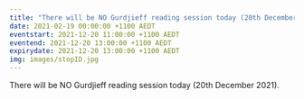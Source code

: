 ```yaml
---
title: "There will be NO Gurdjieff reading session today (20th December 2021)"
date: 2021-02-19 00:00:00 +1100 AEDT
eventstart: 2021-12-20 11:00:00 +1100 AEDT
eventend: 2021-12-20 13:00:00 +1100 AEDT
expirydate: 2021-12-20 13:00:00 +1100 AEDT
img: images/stopID.jpg
---
```


There will be NO Gurdjieff reading session today (20th December 2021).